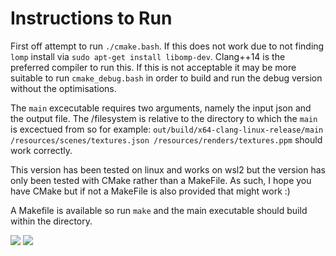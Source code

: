 # Instructions to Run

First off attempt to run `./cmake.bash`. If this does not work due to not finding `lomp` install  via `sudo apt-get install libomp-dev`. Clang++14 is the preferred compiler to run this. If this is not acceptable it may be more suitable to run `cmake_debug.bash` in order to build and run the debug version without the optimisations. 

The `main` excecutable requires two arguments, namely the input json and the output file. The /filesystem is relative to the directory to which the `main` is excectued from so for example: `out/build/x64-clang-linux-release/main /resources/scenes/textures.json /resources/renders/textures.ppm` should work correctly. 

This version has been tested on linux and works on wsl2 but the version has only been tested with CMake rather than a MakeFile. As such, I hope you have CMake but if not a MakeFile is also provided that might work :)

A Makefile is available so run `make` and the main executable should build within the directory.

<img src="https://github.com/Sean-Leishman/raucous_wart/blob/master/materials/Images/Path1000.png?raw=true">
<img src="https://github.com/Sean-Leishman/raucous_wart/blob/master/materials/Images/RoughMaterial.png?raw=true">

